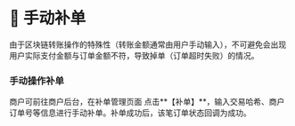 # 🚩 手动补单

由于区块链转账操作的特殊性（转账金额通常由用户手动输入），不可避免会出现用户实际支付金额与订单金额不符，导致掉单（订单超时失败）的情况。

### 手动操作补单 <a href="#shou-dong-cao-zuo-bu-dan" id="shou-dong-cao-zuo-bu-dan"></a>

商户可前往商户后台，在补单管理页面 点击**【补单】**，输入交易哈希、商户订单号等信息进行手动补单。补单成功后，该笔订单状态回调为成功。

